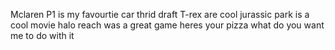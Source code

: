 Mclaren P1 is my favourtie car
thrid draft T-rex are cool
jurassic park is a cool movie
halo reach was a great game
heres your pizza
what do you want me to do with it

